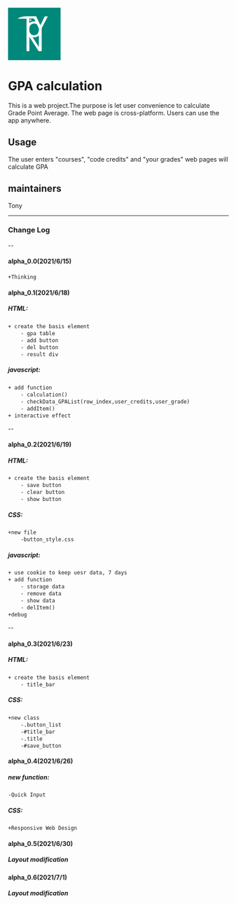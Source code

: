 [comment]: # (Language:Markdown, FileName:README)
<img src="./img/logo.png " width="120px" />
# GPA calculation
This is a web project.The purpose is let user convenience to calculate Grade Point Average. The web page is cross-platform. Users can use the app anywhere.
## Usage
The user enters "courses", "code credits" and "your grades" web pages will calculate GPA
## maintainers
Tony

---
### Change Log
--
#### alpha_0.0(2021/6/15)
	+Thinking
#### alpha_0.1(2021/6/18)
##### HTML:
	+ create the basis element 
		- gpa table
		- add button
		- del button
		- result div
##### javascript:
	+ add function
		- calculation()
		- checkData_GPAList(row_index,user_credits,user_grade)
		- addItem()
	+ interactive effect
--
#### alpha_0.2(2021/6/19)
##### HTML:
	+ create the basis element 
		- save button
		- clear button
		- show button
##### CSS:
	+new file
		-button_style.css
##### javascript:
	+ use cookie to keep uesr data, 7 days
	+ add function
		- storage data
		- remove data
		- show data
		- delItem()
	+debug
--
#### alpha_0.3(2021/6/23)
##### HTML:
	+ create the basis element 
		- title_bar
##### CSS:
	+new class
		-.button_list
		-#title_bar
		-.title
		-#save_button

#### alpha_0.4(2021/6/26)
##### new function:
	-Quick Input
##### CSS:
	+Responsive Web Design

#### alpha_0.5(2021/6/30)
##### Layout modification

#### alpha_0.6(2021/7/1)
##### Layout modification
	

